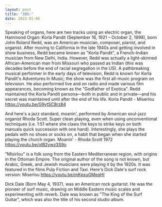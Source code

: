 ```yaml
---
layout: post
title: "385:"
date: 2022-01-06
---
```


Speaking of organs, here are two tracks using an electric organ, the Hammond Organ: Korla Pandit (September 16, 1921 – October 2, 1998), born John Roland Redd, was an American musician, composer, pianist, and organist. After moving to California in the late 1940s and getting involved in show business, Redd became known as "Korla Pandit", a French-Indian musician from New Delhi, India. However, Redd was actually a light-skinned African-American man from Missouri who passed as Indian (this was decades before the end of racial segregation in the US). A pathbreaking musical performer in the early days of television, Redd is known for Korla Pandit's Adventures In Music; the show was the first all-music program on television. He also performed live and on radio and made various film appearances, becoming known as the "Godfather of Exotica". Redd maintained the Korla Pandit persona—both in public and in private—and his secret was maintained until after the end of his life.
 Korla Pandit - Miserlou
https://youtu.be/G9ytSC8rz84




And here's a jazz standard, moanin', performed by American soul-jazz organist Rhoda Scott. Super clean playing, even when using unconventional techniques (i.e. 1:51 where she claws the keys to strike keys on both manuals quick succession with one hand). Interestingly, she plays the pedals with no shoes or socks on, a habit that began when she started playing the church organ.
 Moanin' - Rhoda Scott 1972
https://youtu.be/oIB2ywz3S9o


"Misirlou" is a folk song from the Eastern Mediterranean region, with origins in the Ottoman Empire. The original author of the song is not known, but Arabic, Greek, and Jewish musicians were playing it by the 1920s. It was featured in the films Pulp Fiction and Taxi. Here's Dick Dale's surf rock version:
 Miserlou
https://youtu.be/mKpsuGMeqHI


Dick Dale (Born May 4, 1937), was an American rock guitarist. He was the pioneer of surf music, drawing on Middle Eastern music scales and experimenting with reverb. Dale was known as "The King of the Surf Guitar", which was also the title of his second studio album.
